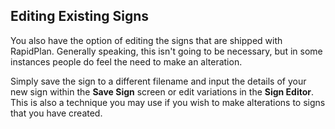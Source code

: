 ## Editing Existing Signs 

You also have the option of editing the signs that are shipped with RapidPlan. Generally speaking, this isn't going to be necessary, but in some instances people do feel the need to make an alteration. 

Simply save the sign to a different filename and input the details of your new sign within the **Save Sign** screen or edit variations in the **Sign Editor**. This is also a technique you may use if you wish to make alterations to signs that you have created.